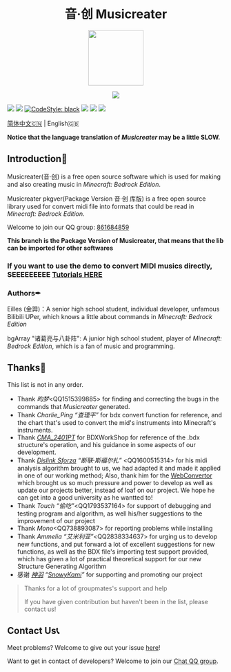 <h1 align="center">音·创 Musicreater</h1>

<p align="center">
<img width="128" height="128" src="https://s1.ax1x.com/2022/05/06/Ouhghj.md.png" >
</p>

<p align="center">
<img src="https://forthebadge.com/images/badges/built-with-love.svg">
<p>

[![][Bilibili: Eilles]](https://space.bilibili.com/397369002/)
[![][Bilibili: bgArray]](https://space.bilibili.com/604072474) 
[![CodeStyle: black]](https://github.com/psf/black)
![][python]
[![][license]](LICENSE)
[![][release]](../../releases)

[简体中文🇨🇳](README.md) | English🇬🇧


**Notice that the language translation of *Musicreater* may be a little SLOW.**

## Introduction🚀

Musicreater(音·创) is a free open source software which is used for making and also creating music in *Minecraft: Bedrock Edition*.

Musicreater pkgver(Package Version 音·创 库版) is a free open source library used for convert midi file into formats that could be read in *Minecraft: Bedrock Edition*.

Welcome to join our QQ group: [861684859](https://jq.qq.com/?_wv=1027&k=hpeRxrYr)

**This branch is the Package Version of Musicreater, that means that the lib can be imported for other softwares**

### **If you want to use the demo to convert MIDI musics directly, SEEEEEEEEE [Tutorials HERE](./docs/Use%20of%20Funtions.md)**

### Authors✒

Eilles (金羿)：A senior high school student, individual developer, unfamous Bilibili UPer, which knows a little about commands in *Minecraft: Bedrock Edition*

bgArray "诸葛亮与八卦阵": A junior high school student, player of *Minecraft: Bedrock Edition*, which is a fan of music and programming.


## Thanks🙏
This list is not in any order.

-   Thank *昀梦*\<QQ1515399885\> for finding and correcting the bugs in the commands that *Musicreater* generated.
-   Thank *Charlie_Ping “查理平”* for bdx convert function for reference, and the chart that's used to convert the mid's instruments into Minecraft's instruments.
-   Thank *[CMA_2401PT](https://github.com/CMA2401PT)* for BDXWorkShop for reference of the .bdx structure's operation, and his guidance in some aspects of our development.
-   Thank *[Dislink Sforza](https://github.com/Dislink) “断联·斯福尔扎”* \<QQ1600515314\> for his midi analysis algorithm brought to us, we had adapted it and made it applied in one of our working method; Also, thank him for the [WebConvertor](https://dislink.github.io/midi2bdx/) which brought us so much pressure and power to develop as well as update our projects better, instead of loaf on our project. We hope he can get into a good university as he wantted to!
-   Thank *Touch “偷吃”*\<QQ1793537164\> for support of debugging and testing program and algorithm, as well his/her suggestions to the improvement of our project
-   Thank *Mono*\<QQ738893087\> for reporting problems while installing
-	Thank *Ammelia “艾米利亚”*\<QQ2838334637\> for urging us to develop new functions, and put forward a lot of excellent suggestions for new functions, as well as the BDX file's importing test support provided, which has given a lot of practical theoretical support for our new Structure Generating Algorithm
-	感谢 *[神羽](https://gitee.com/snowykami) “[SnowyKami](https://github.com/snowyfirefly)”* for supporting and promoting our project

> Thanks for a lot of groupmates's support and help
>
> If you have given contribution but haven't been in the list, please contact us!

## Contact Us📞

Meet problems? Welcome to give out your issue [here](https://gitee.com/EillesWan/Musicreater/issues/new)!

Want to get in contact of developers? Welcome to join our [Chat QQ group](https://jq.qq.com/?_wv=1027&k=hpeRxrYr).



[Bilibili: Eilles]: https://img.shields.io/badge/Bilibili-%E5%87%8C%E4%BA%91%E9%87%91%E7%BE%BF-00A1E7?style=for-the-badge
[Bilibili: bgArray]: https://img.shields.io/badge/Bilibili-%E8%AF%B8%E8%91%9B%E4%BA%AE%E4%B8%8E%E5%85%AB%E5%8D%A6%E9%98%B5-00A1E7?style=for-the-badge
[CodeStyle: black]: https://img.shields.io/badge/code%20style-black-121110.svg?style=for-the-badge
[python]: https://img.shields.io/badge/python-3.6-AB70FF?style=for-the-badge
[release]: https://img.shields.io/github/v/release/EillesWan/Musicreater?style=for-the-badge
[license]: https://img.shields.io/badge/Licence-Apache-228B22?style=for-the-badge